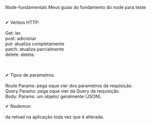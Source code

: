 Node-fundamentals
Meus guias do fundamento do node para teste

<br> 
✔ Verbos HTTP:
<br>
<br>
Get: ler.
<br>
post: adicionar
<br>
put: atualiza completamente
<br>
patch: atualiza parcialmente 
<br>
delete: deleta.
<br>
<br>
<br>


✔ Tipos de parametros:
<br>
<br>
Route Params: pega oque vier dos parametros da requisição.
<br>
Query Params: pega oque vier da Query da requisição.
<br>
Body: Params: um objeto/ geralmente (JSON).
<br>

✔ Nodemon
<br>
<br>
da reload na aplicação toda vez que é alterada.
